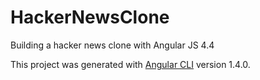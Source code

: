 # HackerNewsClone
Building a hacker news clone with Angular JS 4.4

This project was generated with [Angular CLI](https://github.com/angular/angular-cli) version 1.4.0.


